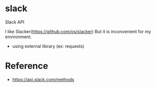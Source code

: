 # slack
Slack API 

I like Slacker(https://github.com/os/slacker)
But it is inconvenient for my environment.
* using external library (ex: requests)

# Reference
* https://api.slack.com/methods
